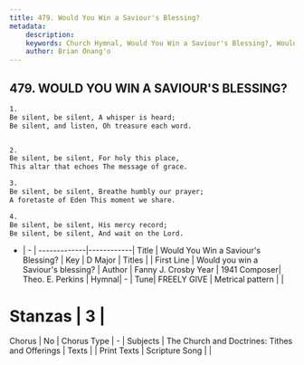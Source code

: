 ```yaml
---
title: 479. Would You Win a Saviour's Blessing?
metadata:
    description: 
    keywords: Church Hymnal, Would You Win a Saviour's Blessing?, Would you win a Saviour&#039;s blessing?, 
    author: Brian Onang'o
---
```



## 479. WOULD YOU WIN A SAVIOUR'S BLESSING?

```txt
1.
Be silent, be silent, A whisper is heard;
Be silent, and listen, Oh treasure each word.


2.
Be silent, be silent, For holy this place,
This altar that echoes The message of grace.

3.
Be silent, be silent, Breathe humbly our prayer;
A foretaste of Eden This moment we share.

4.
Be silent, be silent, His mercy record;
Be silent, be silent, And wait on the Lord.
```

- |   -  |
-------------|------------|
Title | Would You Win a Saviour's Blessing? |
Key | D Major |
Titles |  |
First Line | Would you win a Saviour&#039;s blessing? |
Author | Fanny J. Crosby
Year | 1941
Composer| Theo. E. Perkins |
Hymnal|  - |
Tune| FREELY GIVE |
Metrical pattern | |
# Stanzas | 3 |
Chorus | No |
Chorus Type | - |
Subjects | The Church and Doctrines: Tithes and Offerings |
Texts |  |
Print Texts | 
Scripture Song |  |
  

